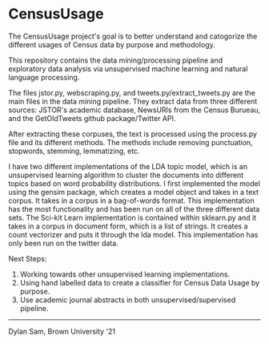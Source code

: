 # CensusUsage

The CensusUsage project's goal is to better understand and catogorize the different usages of Census data by purpose and methodology.  

This repository contains the data mining/processing pipeline and exploratory data analysis via unsupervised machine learning and natural language processing. 

The files jstor.py, webscraping.py, and tweets.py/extract_tweets.py are the main files in the data mining pipeline. They extract data from three different sources: JSTOR's academic database, NewsURIs from the Census Burueau, and the GetOldTweets github package/Twitter API. 

After extracting these corpuses, the text is processed using the process.py file and its different methods. The methods include removing punctuation, stopwords, stemming, lemmatizing, etc. 

I have two different implementations of the LDA topic model, which is an unsupervised learning algorithm to cluster the documents into different topics based on word probability distributions. I first implemented the model using the gensim package, which creates a model object and takes in a text corpus. It takes in a corpus in a bag-of-words format. This implementation has the most functionality and has been run on all of the three different data sets. The Sci-kit Learn implementation is contained within sklearn.py and it takes in a corpus in document form, which is a list of strings. It creates a count vectorizer and puts it through the lda model. This implementation has only been run on the twitter data.

Next Steps:
1. Working towards other unsupervised learning implementations.
2. Using hand labelled data to create a classifier for Census Data Usage by purpose.
3. Use academic journal abstracts in both unsupervised/supervised pipeline.

-------------------------------

Dylan Sam, Brown University '21